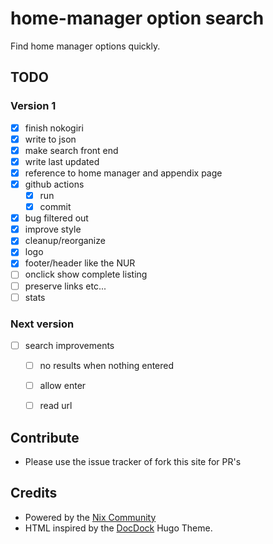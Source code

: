 # home-manager option search

Find home manager options quickly.

## TODO

### Version 1

- [x] finish nokogiri
- [x] write to json
- [x] make search front end
- [x] write last updated
- [x] reference to home manager and appendix page
- [x] github actions
  - [x] run
  - [x] commit
- [x] bug <name> filtered out
- [x] improve style
- [x] cleanup/reorganize
- [x] logo
- [x] footer/header like the NUR
- [ ] onclick show complete listing
- [ ] preserve links etc...
- [ ] stats

### Next version
- [ ] search improvements
  - [ ] no results when nothing entered
  - [ ] allow enter
  - [ ] read url


## Contribute

- Please use the issue tracker of fork this site for PR's

## Credits

- Powered by the [Nix Community](https://nix-community.org/)
- HTML inspired by the [DocDock](https://docdock.vjeantet.fr/) Hugo Theme.
